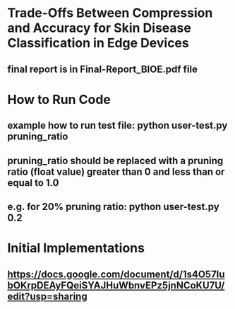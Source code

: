 # Trade-Offs Between Compression and Accuracy for Skin Disease Classification in Edge Devices
## final report is in Final-Report_BIOE.pdf file

# How to Run Code
## example how to run test file: python user-test.py pruning_ratio
## pruning_ratio should be replaced with a pruning ratio (float value) greater than 0 and less than or equal to 1.0
## e.g. for 20% pruning ratio: python user-test.py 0.2 

# Initial Implementations
## https://docs.google.com/document/d/1s4O57IubOKrpDEAyFQeiSYAJHuWbnvEPz5jnNCoKU7U/edit?usp=sharing
